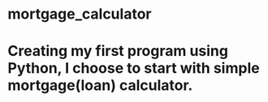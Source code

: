 # mortgage_calculator
# Creating my first program using Python, I choose to start with simple mortgage(loan) calculator.
